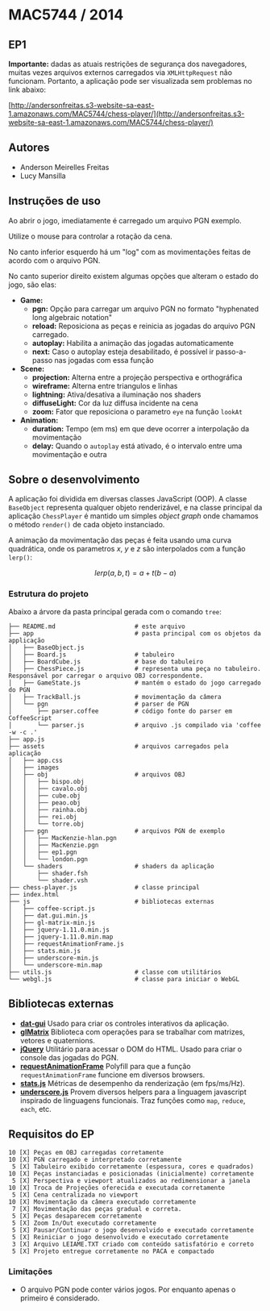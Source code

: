 # MAC5744 / 2014
## EP1

**Importante:** dadas as atuais restrições de segurança dos navegadores, muitas vezes arquivos externos carregados via `XMLHttpRequest` não funcionam. Portanto, a aplicação pode ser visualizada sem problemas no link abaixo:

[http://andersonfreitas.s3-website-sa-east-1.amazonaws.com/MAC5744/chess-player/](http://andersonfreitas.s3-website-sa-east-1.amazonaws.com/MAC5744/chess-player/)

## Autores

 - Anderson Meirelles Freitas
 - Lucy Mansilla

## Instruções de uso

Ao abrir o jogo, imediatamente é carregado um arquivo PGN exemplo.

Utilize o mouse para controlar a rotação da cena.

No canto inferior esquerdo há um "log" com as movimentações feitas de acordo com o arquivo PGN.

No canto superior direito existem algumas opções que alteram o estado do jogo, são elas:

- **Game:**
    - **pgn:** Opção para carregar um arquivo PGN no formato "hyphenated long algebraic notation"
    - **reload:** Reposiciona as peças e reinicia as jogadas do arquivo PGN carregado.
    - **autoplay:** Habilita a animação das jogadas automaticamente
    - **next:** Caso o autoplay esteja desabilitado, é possível ir passo-a-passo nas jogadas com essa função
- **Scene:**
    - **projection:** Alterna entre a projeção perspectiva e orthográfica
    - **wireframe:** Alterna entre triangulos e linhas
    - **lightning:** Ativa/desativa a iluminação nos shaders
    - **diffuseLight:** Cor da luz diffusa incidente na cena
    - **zoom:** Fator que reposiciona o parametro `eye` na função `lookAt`
- **Animation:**
    - **duration:** Tempo (em ms) em que deve ocorrer a interpolação da movimentação
    - **delay:** Quando o `autoplay` está ativado, é o intervalo entre uma movimentação e outra

## Sobre o desenvolvimento

A aplicação foi dividida em diversas classes JavaScript (OOP). A classe `BaseObject` representa qualquer objeto renderizável, e na classe principal da aplicação `ChessPlayer` é mantido um simples *object graph* onde chamamos o método `render()` de cada objeto instanciado.

A animação da movimentação das peças é feita usando uma curva quadrática, onde os parametros $x$, $y$ e $z$ são interpolados com a função `lerp()`:

$$lerp(a, b, t) = a + t(b - a)$$

### Estrutura do projeto

Abaixo a árvore da pasta principal gerada com o comando `tree`:

    ├── README.md                      # este arquivo
    ├── app                            # pasta principal com os objetos da applicação
    │   ├── BaseObject.js
    │   ├── Board.js                   # tabuleiro
    │   ├── BoardCube.js               # base do tabuleiro
    │   ├── ChessPiece.js              # representa uma peça no tabuleiro. Responsável por carregar o arquivo OBJ correspondente.
    │   ├── GameState.js               # mantém o estado do jogo carregado do PGN
    │   ├── TrackBall.js               # movimentação da câmera
    │   └── pgn                        # parser de PGN
    │       ├── parser.coffee          # código fonte do parser em CoffeeScript
    │       └── parser.js              # arquivo .js compilado via 'coffee -w -c .'
    ├── app.js
    ├── assets                         # arquivos carregados pela aplicação
    │   ├── app.css
    │   ├── images
    │   ├── obj                        # arquivos OBJ
    │   │   ├── bispo.obj
    │   │   ├── cavalo.obj
    │   │   ├── cube.obj
    │   │   ├── peao.obj
    │   │   ├── rainha.obj
    │   │   ├── rei.obj
    │   │   └── torre.obj
    │   ├── pgn                        # arquivos PGN de exemplo
    │   │   ├── MacKenzie-hlan.pgn
    │   │   ├── MacKenzie.pgn
    │   │   ├── ep1.pgn
    │   │   └── london.pgn
    │   └── shaders                    # shaders da aplicação
    │       ├── shader.fsh
    │       └── shader.vsh
    ├── chess-player.js                # classe principal
    ├── index.html
    ├── js                             # bibliotecas externas
    │   ├── coffee-script.js
    │   ├── dat.gui.min.js
    │   ├── gl-matrix-min.js
    │   ├── jquery-1.11.0.min.js
    │   ├── jquery-1.11.0.min.map
    │   ├── requestAnimationFrame.js
    │   ├── stats.min.js
    │   ├── underscore-min.js
    │   └── underscore-min.map
    ├── utils.js                       # classe com utilitários
    └── webgl.js                       # classe para iniciar o WebGL


## Bibliotecas externas

 - **[dat-gui](http://code.google.com/p/dat-gui/)**
Usado para criar os controles interativos da aplicação.
 - **[glMatrix](http://glmatrix.net)**
Biblioteca com operações para se trabalhar com matrizes, vetores e quaternions.
 - **[jQuery](http://jquery.com)**
Utilitário para acessar o DOM do HTML. Usado para criar o console das jogadas do PGN.
 - **[requestAnimationFrame](http://paulirish.com/2011/requestanimationframe-for-smart-animating/)**
Polyfill para que a função `requestAnimationFrame` funcione em diversos browsers.
 - **[stats.js](https://github.com/mrdoob/stats.js)**
Métricas de desempenho da renderização (em fps/ms/Hz).
 - **[underscore.js](http://underscorejs.org)**
Provem diversos helpers para a linguagem javascript inspirado de linguagens funcionais. Traz funções como `map`, `reduce`, `each`, etc.

## Requisitos do EP

    10 [X] Peças em OBJ carregadas corretamente
    10 [X] PGN carregado e interpretado corretamente
     5 [X] Tabuleiro exibido corretamente (espessura, cores e quadrados)
    10 [X] Peças instanciadas e posicionadas (inicialmente) corretamente
     5 [X] Perspectiva e viewport atualizados ao redimensionar a janela
    10 [X] Troca de Projeções oferecida e executada corretamente
     5 [X] Cena centralizada no viewport
    10 [X] Movimentação da câmera executado corretamente
     7 [X] Movimentação das peças gradual e correta.
     5 [X] Peças desaparecem corretamente
     5 [X] Zoom In/Out executado corretamente
     5 [X] Pausar/Continuar o jogo desenvolvido e executado corretamente
     5 [X] Reiniciar o jogo desenvolvido e executado corretamente
     3 [X] Arquivo LEIAME.TXT criado com conteúdo satisfatório e correto
     5 [X] Projeto entregue corretamente no PACA e compactado

### Limitações

 - O arquivo PGN pode conter vários jogos. Por enquanto apenas o primeiro é considerado.
